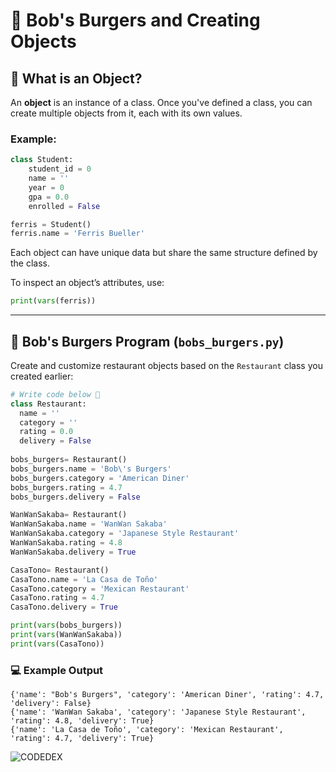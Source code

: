 # 🍔 Bob's Burgers and Creating Objects

## 🧱 What is an Object?
An **object** is an instance of a class. Once you've defined a class, you can create multiple objects from it, each with its own values.

### Example:
```python
class Student:
    student_id = 0
    name = ''
    year = 0
    gpa = 0.0
    enrolled = False

ferris = Student()
ferris.name = 'Ferris Bueller'
```
Each object can have unique data but share the same structure defined by the class.

To inspect an object’s attributes, use:
```python
print(vars(ferris))
```

---

## 🛒 Bob's Burgers Program (`bobs_burgers.py`)
Create and customize restaurant objects based on the `Restaurant` class you created earlier:

```python
# Write code below 💖
class Restaurant:
  name = ''
  category = ''
  rating = 0.0
  delivery = False
  
bobs_burgers= Restaurant()
bobs_burgers.name = 'Bob\'s Burgers'
bobs_burgers.category = 'American Diner'
bobs_burgers.rating = 4.7
bobs_burgers.delivery = False

WanWanSakaba= Restaurant()
WanWanSakaba.name = 'WanWan Sakaba'
WanWanSakaba.category = 'Japanese Style Restaurant'
WanWanSakaba.rating = 4.8
WanWanSakaba.delivery = True

CasaTono= Restaurant()
CasaTono.name = 'La Casa de Toño'
CasaTono.category = 'Mexican Restaurant'
CasaTono.rating = 4.7
CasaTono.delivery = True

print(vars(bobs_burgers))
print(vars(WanWanSakaba))
print(vars(CasaTono))
```

### 💻 Example Output
```
{'name': "Bob's Burgers", 'category': 'American Diner', 'rating': 4.7, 'delivery': False}
{'name': 'WanWan Sakaba', 'category': 'Japanese Style Restaurant', 'rating': 4.8, 'delivery': True}
{'name': 'La Casa de Toño', 'category': 'Mexican Restaurant', 'rating': 4.7, 'delivery': True}
```

![CODEDEX](https://github.com/user-attachments/assets/0be74546-a7d9-41c8-9d13-a6ee7ece7a9e)
